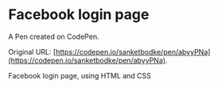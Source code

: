 # Facebook login page

A Pen created on CodePen.

Original URL: [https://codepen.io/sanketbodke/pen/abyyPNa](https://codepen.io/sanketbodke/pen/abyyPNa).

Facebook login page, using HTML and CSS